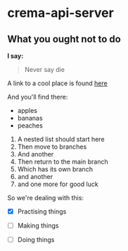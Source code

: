# crema-api-server
## What you ought not to do

**I say:**
>Never say die

A link to a cool place is found [here](http://www.bbc.com)

And you'll find there:
- apples
- bananas
- peaches

1. A nested list should start here
  1. Then move to branches
  2. And another
2. Then return to the main branch
  1. Which has its own branch
  2. and another
  3. and one more for good luck

So we're dealing with this:
- [x] Practising things
- [ ] Making things
- [ ] Doing things

